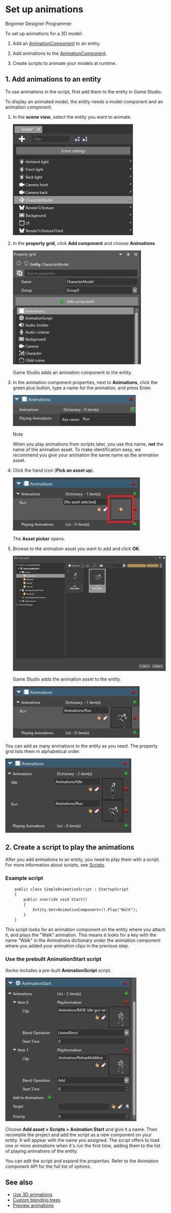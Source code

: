 # Set up animations

<span class="label label-doc-level">Beginner</span>
<span class="label label-doc-audience">Designer</span>
<span class="label label-doc-audience">Programmer</span>

To set up animations for a 3D model:

1. Add an [AnimationComponent](xref:SiliconStudio.Xenko.Animations.AnimationComponent) to an entity.

2. Add animations to the [AnimationComponent](xref:SiliconStudio.Xenko.Animations.AnimationComponent).

3. Create scripts to animate your models at runtime.

## 1. Add animations to an entity

To use animations in the script, first add them to the entity in Game Studio.

To display an animated model, the entity needs a model component and an animation component. 

1. In the **scene view**, select the entity you want to animate.

    ![Select an entity](media/select-entity.png)

2. In the **property grid**, click **Add component** and choose **Animations**.

    ![Select an entity](media/select-animation-component.png)

    Game Studio adds an animation component to the entity.

2. In the animation component properties, next to **Animations**, click the green plus button, type a name for the animation, and press Enter.

    ![Add animation](media/add-animation.png)

    >[!Note]
    >When you play animations from scripts later, you use this name, **not** the name of the animation asset. To make identification easy, we recommend you give your animation the same name as the animation asset. 
    
3. Click the hand icon (**Pick an asset up**).

    ![Pick asset up](media/pick-asset-up.png)

    The **Asset picker** opens.

4. Browse to the animation asset you want to add and click **OK**.

    ![Asset picker](media/asset-picker.png)

    Game Studio adds the animation asset to the entity.

    ![Animation asset added](media/animation-asset-added.png)

You can add as many animations to the entity as you need. The property grid lists them in alphabetical order.

![Animations list](media/animations-list.png)

## 2. Create a script to play the animations

After you add animations to an entity, you need to play them with a script. For more information about scripts, see [Scripts](../scripts/index.md).

### Example script

```
    public class SimpleAnimationScript : StartupScript
    {
        public override void Start()
        {
            Entity.Get<AnimationComponent>().Play("Walk");
        }
    }
```

This script looks for an animation component on the entity where you attach it, and plays the "Walk" animation. This means it looks for a key with the name "Walk" in the Animations dictionary under the animation component where you added your animation clips in the previous step.

### Use the prebuilt **AnimationStart** script

Xenko includes a pre-built **AnimationScript** script.

![Select an entity](media/animations-setup3.png)

Choose **Add asset > Scripts > Animation Start** and give it a name. Then recompile the project and add the script as a new component on your entity. It will appear with the name you assigned. The script offers to load one or more animations when it's run the first time, adding them to the list of playing animations of the entity.

You can edit the script and expand the properties. Refer to the Animation component API for the full list of options.

## See also

* [Use 3D animations](use-animations.md)
* [Custom blending trees](custom-blending-trees.md)
* [Preview animations](preview-animations.md)
